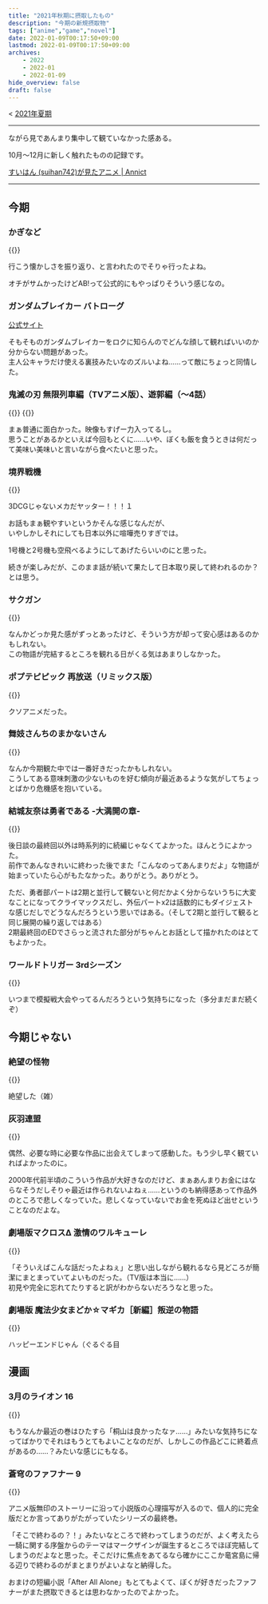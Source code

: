 ```yaml
---
title: "2021年秋期に摂取したもの"
description: "今期の新規摂取物"
tags: ["anime","game","novel"]
date: 2022-01-09T00:17:50+09:00
lastmod: 2022-01-09T00:17:50+09:00
archives:
    - 2022
    - 2022-01
    - 2022-01-09
hide_overview: false
draft: false
---
```


<!-- 前文 -->

< [2021年夏期](/posts/2021/09_30_00_nutrition/)

---

ながら見であんまり集中して観ていなかった感ある。

10月～12月に新しく触れたものの記録です。

[すいはん (suihan742)が見たアニメ | Annict](https://annict.jp/@suihan742/watched)

---

<!-- 本文 -->

## 今期

### かぎなど

{{<amazon B09J8FW5JG>}}

行こう懐かしさを振り返り、と言われたのでそりゃ行ったよね。

オチがサムかったけどAB!って公式的にもやっぱりそういう感じなの。

### ガンダムブレイカー バトローグ

[公式サイト](http://g-bb.net/)

そもそものガンダムブレイカーをロクに知らんのでどんな顔して観ればいいのか分からない問題があった。  
主人公キャラだけ使える裏技みたいなのズルいよね……って敵にちょっと同情した。

### 鬼滅の刃 無限列車編（TVアニメ版）、遊郭編（～4話）

{{<amazon B09HYSJ9TM>}}
{{<amazon B09KHGJP88>}}

まぁ普通に面白かった。映像もすげー力入ってるし。  
思うことがあるかといえば今回もとくに……いや、ぼくも飯を食うときは何だって美味い美味いと言いながら食べたいと思った。

### 境界戦機

{{<amazon B09J8WKFW2>}}

3DCGじゃないメカだヤッター！！！１

お話もまぁ観やすいというかそんな感じなんだが、  
いやしかしそれにしても日本以外に喧嘩売りすぎでは。

1号機と2号機も空飛べるようにしてあげたらいいのにと思った。

続きが楽しみだが、このまま話が続いて果たして日本取り戻して終われるのか？とは思う。

### サクガン

{{<amazon B09HRKG9C8>}}

なんかどっか見た感がずっとあったけど、そういう方が却って安心感はあるのかもしれない。  
この物語が完結するところを観れる日がくる気はあまりしなかった。

### ポプテピピック 再放送（リミックス版）

{{<amazon B09HX879KN>}}

クソアニメだった。

### 舞妓さんちのまかないさん

{{<amazon B09KMN2BR4>}}

なんか今期観た中では一番好きだったかもしれない。  
こうしてある意味刺激の少ないものを好む傾向が最近あるような気がしてちょっとばかり危機感を抱いている。

### 結城友奈は勇者である -大満開の章-

{{<amazon B09HDJ5PJH>}}

後日談の最終回以外は時系列的に続編じゃなくてよかった。ほんとうによかった。  
前作であんなきれいに終わった後でまた「こんなのってあんまりだよ」な物語が始まっていたら心がもたなかった。ありがとう。ありがとう。

ただ、勇者部パートは2期と並行して観ないと何だかよく分からないうちに大変なことになってクライマックスだし、外伝パートx2は話数的にもダイジェストな感じだしでどうなんだろうという思いではある。（そして2期と並行して観ると同じ展開の繰り返しではある）  
2期最終回のEDでさらっと流された部分がちゃんとお話として描かれたのはとてもよかった。

### ワールドトリガー 3rdシーズン

{{<amazon B09J1XT544>}}

いつまで模擬戦大会やってるんだろうという気持ちになった（多分まだまだ続くぞ）

## 今期じゃない

### 絶望の怪物

{{<amazon B09JNPGKRJ>}}

絶望した（雑）

### 灰羽連盟

{{<amazon B085XVDK9M>}}

偶然、必要な時に必要な作品に出会えてしまって感動した。もう少し早く観ていればよかったのに。

2000年代前半頃のこういう作品が大好きなのだけど、まぁあんまりお金にはならなそうだしそりゃ最近は作られないよねぇ……というのも納得感あって作品外のところで悲しくなっていた。悲しくなっていないでお金を死ぬほど出せということなのだよな。

### 劇場版マクロスΔ 激情のワルキューレ

{{<amazon B09FJ71PFR>}}

「そういえばこんな話だったよねぇ」と思い出しながら観れるなら見どころが簡潔にまとまっていてよいものだった。（TV版は本当に……）  
初見や完全に忘れてたりすると訳がわからないだろうなと思った。

### 劇場版 魔法少女まどか☆マギカ［新編］叛逆の物語

{{<amazon B082YJBBS8>}}

ハッピーエンドじゃん（ぐるぐる目

## 漫画

### 3月のライオン 16

{{<amazon B09DFDZQX8>}}

もうなんか最近の巻はひたすら「桐山は良かったなァ……」みたいな気持ちになってばかりでそれはもうとてもよいことなのだが、しかしこの作品どこに終着点があるの……？みたいな感じにもなる。

### 蒼穹のファフナー 9

{{<amazon B09KL9SPP3>}}

アニメ版無印のストーリーに沿って小説版の心理描写が入るので、個人的に完全版だとか言ってありがたがっていたシリーズの最終巻。

「そこで終わるの？！」みたいなところで終わってしまうのだが、よく考えたら一騎に関する序盤からのテーマはマークザインが誕生するところでほぼ完結してしまうのだよなと思った。そこだけに焦点をあてるなら確かにここか竜宮島に帰る辺りで終わるのがまとまりがよいよなと納得した。

おまけの短編小説「After All Alone」もとてもよくて、ぼくが好きだったファフナーがまた摂取できるとは思わなかったのでよかった。
